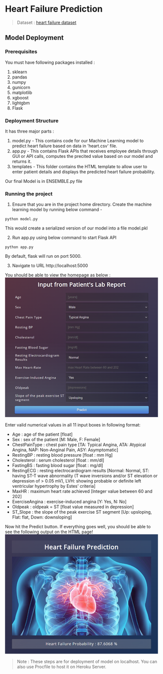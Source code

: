 # **Heart Failure Prediction**

> Dataset : [heart failure dataset](https://www.kaggle.com/datasets/fedesoriano/heart-failure-prediction)

## **Model Deployment**

### Prerequisites
You must have following packages installed :
1. sklearn
2. pandas
3. numpy
4. gunicorn
5. matplotlib
6. xgboost
7. lightgbm
7. Flask

### Deployment Structure
It has three major parts :
1. model.py - This contains code for our Machine Learning model to predict heart failure based on data in 'heart.csv' file.
2. app.py - This contains Flask APIs that receives employee details through GUI or API calls, computes the precited value based on our model and returns it.
3. templates - This folder contains the HTML template to allow user to enter patient details and displays the predicted heart failure probability.

Our final Model is in ENSEMBLE.py file

### Running the project

1. Ensure that you are in the project home directory. Create the machine learning model by running below command -
```
python model.py
```
This would create a serialized version of our model into a file model.pkl

2. Run app.py using below command to start Flask API
```
python app.py
```
By default, flask will run on port 5000.

3. Navigate to URL http://localhost:5000

You should be able to view the homepage as below :
![alt text](./images/inputs.png)

Enter valid numerical values in all 11 input boxes in following format:

* Age : age of the patient [float]
* Sex : sex of the patient [M: Male, F: Female]
* ChestPainType : chest pain type [TA: Typical Angina, ATA: Atypical Angina, NAP: Non-Anginal Pain, ASY: Asymptomatic]
* RestingBP : resting blood pressure [float : mm Hg]
* Cholesterol : serum cholesterol [float : mm/dl]
* FastingBS : fasting blood sugar [float : mg/dl]
* RestingECG : resting electrocardiogram results [Normal: Normal, ST: having ST-T wave abnormality (T wave inversions and/or ST elevation or depression of > 0.05 mV), LVH: showing probable or definite left ventricular hypertrophy by Estes' criteria]
* MaxHR : maximum heart rate achieved [Integer value between 60 and 202]
* ExerciseAngina : exercise-induced angina [Y: Yes, N: No]
* Oldpeak : oldpeak = ST [float value measured in depression]
* ST_Slope : the slope of the peak exercise ST segment [Up: upsloping, Flat: flat, Down: downsloping]

Now hit the Predict button.
If everything goes well, you should  be able to see the following output on the HTML page!
![alt text](./images/result.png)

> Note : These steps are for deployment of model on localhost. You can also use Procfile to host it on Heroku Server.
